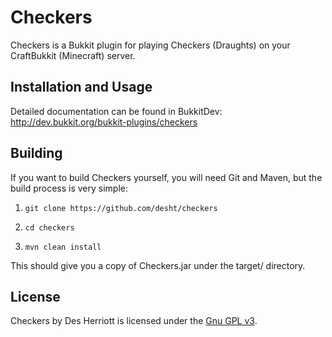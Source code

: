 # Checkers

Checkers is a Bukkit plugin for playing Checkers (Draughts) on your CraftBukkit (Minecraft) server.
 
## Installation and Usage

Detailed documentation can be found in BukkitDev: http://dev.bukkit.org/bukkit-plugins/checkers

## Building

If you want to build Checkers yourself, you will need Git and Maven, but the build process is very simple:

1) ```git clone https://github.com/desht/checkers```

2) ```cd checkers```

3) ```mvn clean install```

This should give you a copy of Checkers.jar under the target/ directory.

## License

Checkers by Des Herriott is licensed under the [Gnu GPL v3](http://www.gnu.org/licenses/gpl-3.0.html). 

